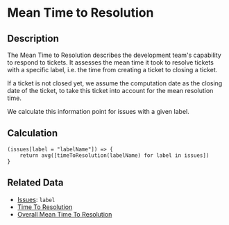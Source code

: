 # Mean Time to Resolution

## Description

The Mean Time to Resolution describes the development team's capability to respond to tickets. It assesses the mean time it took to resolve tickets with a specific label, i.e. the time from creating a ticket to closing a ticket.

If a ticket is not closed yet, we assume the computation date as the closing date of the ticket, to take this ticket into account for the mean resolution time.

We calculate this information point for issues with a given label.

## Calculation

```
(issues[label = "labelName"]) => {
    return avg([timeToResolution(labelName) for label in issues])
}
```

## Related Data

- [Issues](Issue.md): `label`
- [Time To Resolution](TimeToResolution.md)
- [Overall Mean Time To Resolution](OverallMeanTimeToResolution.md)
